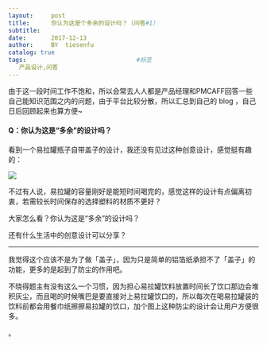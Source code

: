 ```yaml
---
layout:     post
title:      你认为这是个多余的设计吗？（问答#1）
subtitle:   
date:       2017-12-13
author:     BY 	tiesenfu
catalog: true
tags:								#标签
   产品设计,问答
---
```


由于这一段时间工作不饱和，所以会常去人人都是产品经理和PMCAFF回答一些自己能知识范围之内的问题，由于平台比较分散，所以汇总到自己的 blog ，自己日后回顾起来也算方便~


#### Q：你认为这是“多余”的设计吗？
看到一个易拉罐瓶子自带盖子的设计，我还没有见过这种创意设计，感觉挺有趣的：

![](http://ww1.sinaimg.cn/large/8a8395f4gy1fmf7mtwo2aj20jg08nmxo.jpg)

不过有人说，易拉罐的容量刚好是能短时间喝完的，感觉这样的设计有点偏离初衷，若需较长时间保存的选择塑料的材质不更好？

大家怎么看？你认为这是“多余”的设计吗？

还有什么生活中的创意设计可以分享？


---

我觉得这个应该不是为了做「盖子」，因为只是简单的铝箔纸承担不了「盖子」的功能，更多的是起到了防尘的作用吧。

不晓得题主有没有这么一个习惯，因为担心易拉罐饮料放置时间长了饮口那边会堆积灰尘，而且喝的时候嘴巴是要直接对上易拉罐饮口的，所以每次在喝易拉罐装的饮料前都会用餐巾纸擦擦易拉罐的饮口，加个图上这种防尘的设计会让用户方便很多。


。
